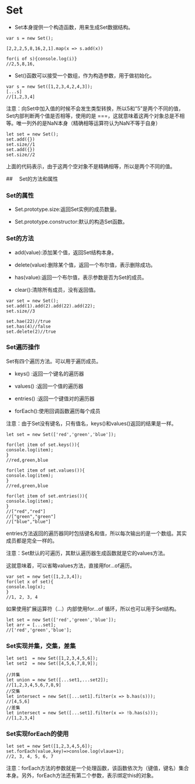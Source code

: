 #   Set

*   Set本身提供一个构造函数，用来生成Set数据结构。

```
var s = new Set();

[2,2,2,5,8,16,2,1].map(x => s.add(x))

for(i of s){console.log(i)}
//2,5,8,16,
```

*   Set()函数可以接受一个数组，作为构造参数，用于做初始化。

```
var s = new Set([1,2,3,4,2,4,3]);
[...s]
//[1,2,3,4]
```

注意：向Set中加入值的时候不会发生类型转换，所以5和”5”是两个不同的值，Set内部判断两个值是否相等，使用的是 ===，这就意味着这两个对象总是不相等。唯一列外的是NaN本身（精确相等运算符认为NaN不等于自身）

```
let set = new Set();
set.add({})
set.size//1
set.add({})
set.size//2
```

上面的代码表示，由于这两个空对象不是精确相等，所以是两个不同的值。

##　 Set的方法和属性

### Set的属性

*   Set.prototype.size:返回Set实例的成员数量。 

*   Set.prototype.constructor:默认的构造Set函数。

### Set的方法


*   add(value):添加某个值，返回Set结构本身。 

*   delete(value):删除某个值，返回一个布尔值，表示删除成功。
 
*   has(value):返回一个布尔值，表示参数是否为Set的成员。
 
*   clear():清除所有成员，没有返回值。

```
var set = new Set();
set.add(1).add(2).add(22).add(22);
set.size//3

set.hae(22)//true
set.has(4)//false
set.delete(2)//true
```

### Set遍历操作

Set有四个遍历方法。可以用于遍历成员。
 
*   keys() :返回一个键名的遍历器 

*   values() :返回一个值的遍历器 

*   entries() :返回一个键值对的遍历器
 
*   forEach():使用回调函数遍历每个成员

注意：由于Set没有键名，只有值名，keys()和values()返回的结果是一样。

```
let set = new Set(['red','green','blue']);

for(let item of set.keys()){
console.log(item);
}
//red,green,blue

for(let item of set.values()){
console.log(item);
}
//red,green,blue

for(let item of set.entries()){
console.log(item);
}
//["red","red"]
//["green","green"]
//["blue","blue"]
```

entries方法返回的遍历器同时包括键名和值，所以每次输出的是一个数组。其实成员都是完全一样的。

注意：Set默认的可遍历，其默认遍历器生成函数就是它的values方法。 

这就意味着，可以省略values方法，直接用for…of遍历。

```
var set = new Set([1,2,3,4]);
for(let x of set){
console.log(x);
}
//1, 2, 3, 4
```

如果使用扩展运算符（…）内部使用for…of 循环，所以也可以用于Set结构。

```
let set = new Set(['red','green','blue']);
let arr = [...set];
//['red','green','blue'];
```

### Set实现并集，交集，差集

```
let set1  = new Set([1,2,3,4,5,6]);
let set2  = new Set([4,5,6,7,8,9]);

//并集
let union = new Set([...set1,...set2]);
//[1,2,3,4,5,6,7,8,9]
//交集
let intersect = new Set([...set1].filter(x => b.has(s)));
//[4,5,6]
//差集
let intersect = new Set([...set1].filter(x => !b.has(s)));
//[1,2,3,4]
```

### Set实现forEach的使用

```
let set = new Set([1,2,3,4,5,6]);
set.forEach(value,key)=>consloe.log(vlaue+1);
//2, 3, 4, 5, 6, 7
```

注意：forEach方法的参数就是一个处理函数，该函数依次为（键值，键名）集合本身。另外，forEach方法还有第二个参数，表示绑定this的对象。
